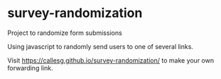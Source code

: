 # survey-randomization
Project to randomize form submissions

Using javascript to randomly send users to one of several links.

Visit https://callesg.github.io/survey-randomization/ to make your own forwarding link.

